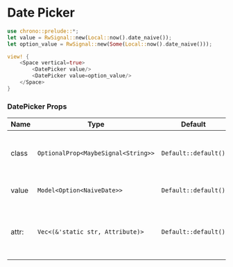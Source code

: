 # Date Picker

```rust demo
use chrono::prelude::*;
let value = RwSignal::new(Local::now().date_naive());
let option_value = RwSignal::new(Some(Local::now().date_naive()));

view! {
    <Space vertical=true>
        <DatePicker value/>
        <DatePicker value=option_value/>
    </Space>
}
```

### DatePicker Props

| Name | Type | Default | Desciption |
| --- | --- | --- | --- |
| class | `OptionalProp<MaybeSignal<String>>` | `Default::default()` | Addtional classes for the date picker element. |
| value | `Model<Option<NaiveDate>>` | `Default::default()` | Set the date picker value |
| attr: | `Vec<(&'static str, Attribute)>` | `Default::default()` | The dom attrs of the input element inside the component. |
